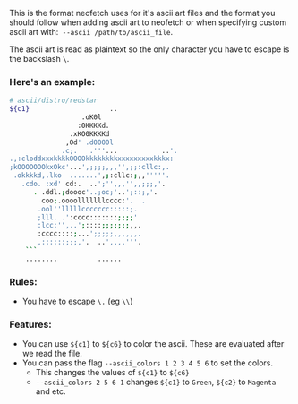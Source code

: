 This is the format neofetch uses for it's ascii art files and the format you should follow when adding ascii art to neofetch or when specifying custom ascii art with:` --ascii /path/to/ascii_file`.

The ascii art is read as plaintext so the only character you have to escape is the backslash `\`.

### Here's an example:

```sh
# ascii/distro/redstar
${c1}                    ..
                  .oK0l
                 :0KKKKd.
               .xKO0KKKKd
              ,Od' .d0000l
             .c;.   .'''...           ..'.
.,:cloddxxxkkkkOOOOkkkkkkkkxxxxxxxxxkkkx:
;kOOOOOOOkxOkc'...',;;;;,,,'',;;:cllc:,.
 .okkkkd,.lko  .......',;:cllc:;,,'''''.
   .cdo. :xd' cd:.  ..';'',,,'',,;;;,'.
      . .ddl.;doooc'..;oc;'..';::;,'.
        coo;.oooolllllllcccc:'.  .
       .ool''lllllccccccc:::::;.
       ;lll. .':cccc:::::::;;;;'
       :lcc:'',..';::::;;;;;;;,,.
       :cccc::::;...';;;;;,,,,,,.
       ,::::::;;;,'.  ..',,,,'''.
    ```
    ........          ......
```

### Rules:

 - You have to escape `\.` (eg `\\`)

### Features:

 - You can use `${c1}` to `${c6}` to color the ascii.
        These are evaluated after we read the file.
 - You can pass the flag `--ascii_colors 1 2 3 4 5 6` to set the colors.
    - This changes the values of `${c1}` to `${c6}`
    - `--ascii_colors 2 5 6 1` changes `${c1}` to `Green`, `${c2}` to `Magenta` and etc.
